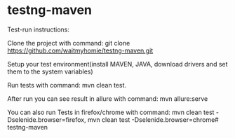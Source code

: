 # testng-maven
Test-run instructions:

Clone the project with command:
git clone https://github.com/waitmyhomie/testng-maven.git

Setup your test environment(install MAVEN, JAVA, download drivers and set them to the system variables)

Run tests with command: mvn clean test.

After run you can see result in  allure with command: mvn allure:serve

You can also run Tests in firefox/chrome with command: mvn clean test -Dselenide.browser=firefox, mvn clean test -Dselenide.browser=chrome# testng-maven
